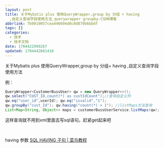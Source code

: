 ```yaml
---
layout: post
title: 关于Mybatis plus 使用QueryWrapper,group by 分组 + having
  ,自定义查询字段使用方法_querywrapper groupby-CSDN博客
abbrlink: 7b0919057cea446694d0c0d879b6bbdf
tags: []
categories:
  - 技术
  - 技术文档
date: 1704422999267
updated: 1704442681410
---
```


[](#)关于Mybatis plus 使用QueryWrapper,group by 分组+ having ,自定义查询字段使用方法

例：

```Java
QueryWrapper<CustomerBussUser> qw = new QueryWrapper<>(); 
qw.select("CUST_ID,count(*) as custIdCount");//查询自定义列 
qw.eq("user_id",userId); qw.eq("isvalid","1"); 
qw.groupBy("cust_Id"); qw.having("count(*) > 1"); //listMaps方法查询 
List<Map<String, Object>> maps = customerBussUserService.listMaps(qw);
```

这样查询就不用到xml里面去写sql语句。赶紧get起来吧

 

having 参数 [SQL HAVING 子句 | 菜鸟教程](:/content/36e87fa16c134c76b322cf38d7cd527b)
